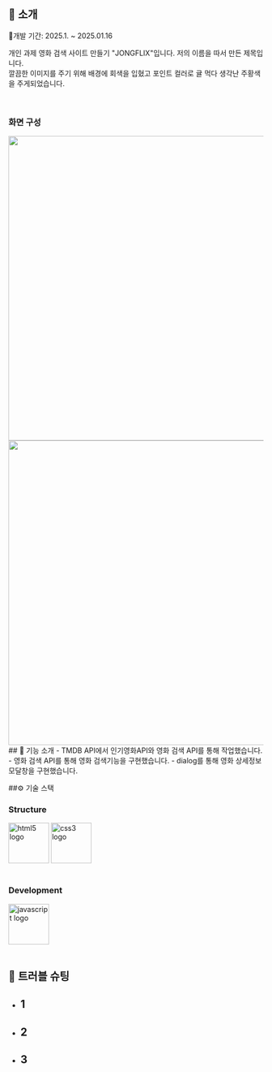 </div> 

## 📝 소개
📅개발 기간: 2025.1. ~ 2025.01.16

개인 과제 영화 검색 사이트 만들기 "JONGFLIX"입니다.
저의 이름을 따서 만든 제목입니다. <br />
깔끔한 이미지를 주기 위해 배경에 회색을 입혔고 포인트 컬러로 귤 먹다 생각난 주황색을 주게되었습니다.

<br />

### 화면 구성
<img src="https://i.ibb.co/mhtxpvn/2025-01-16-165957.png" width="1000" height="600"/>


<img src="https://i.ibb.co/m5BbvVr/2025-01-16-222626.png" width="1000" height="600"/>


<br />
## 📄 기능 소개
- TMDB API에서 인기영화API와 영화 검색 API를 통해 작업했습니다.
- 영화 검색 API를 통해 영화 검색기능을 구현했습니다.
- dialog를 통해 영화 상세정보 모달창을 구현했습니다.

<br />

##⚙ 기술 스택
### Structure
<div>
<img src="https://cdn.jsdelivr.net/gh/devicons/devicon/icons/html5/html5-original.svg" width="80" alt="html5 logo"  />
<img src="https://cdn.jsdelivr.net/gh/devicons/devicon/icons/css3/css3-original.svg" width="80" alt="css3 logo"  />
<div />
<br />
    
### Development
<div>
<img src="https://cdn.jsdelivr.net/gh/devicons/devicon/icons/javascript/javascript-original.svg" width="80" alt="javascript logo"  />
</div>

<br />

## 🤔 트러블 슈팅
- 1
    - 
- 2
    - 
- 3
    - 

<br />


